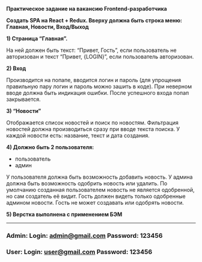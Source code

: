 **Практическое задание на вакансию Frontend-разработчика**

**Создать SPA на React + Redux. Вверху должна быть строка меню: Главная, Новости, Вход/Выход**

**1) Страница “Главная”.**

На ней должен быть текст: “Привет, Гость”, если пользователь не авторизован и текст “Привет, {LOGIN}”, если пользователь авторизован.

**2) Вход**

Производится на попапе, вводится логин и пароль (для упрощения правильную пару логин и пароль можно зашить в коде). При неверном вводе должна быть индикация ошибки.
После успешного входа попап закрывается.

**3) “Новости”**

Отображается список новостей и поиск по новостям. Фильтрация новостей должна производиться сразу при вводе текста поиска. У каждой новости есть: название, текст и дата создания.

**4) Должно быть 2 пользователя:**

- пользователь
- админ

У пользователя должна быть возможность добавить новость. У админа должна быть возможность одобрить новость или удалить. По умолчанию созданная пользователем новость не является одобренной, но сам создатель её видит.
Гость должен видеть только одобренные админом новости. Гость не может создавать или одобрять новости.

**5) Верстка выполнена с применением БЭМ**

---
### Admin: Login: admin@gmail.com Password: 123456
### User: Login: user@gmail.com Password: 123456
